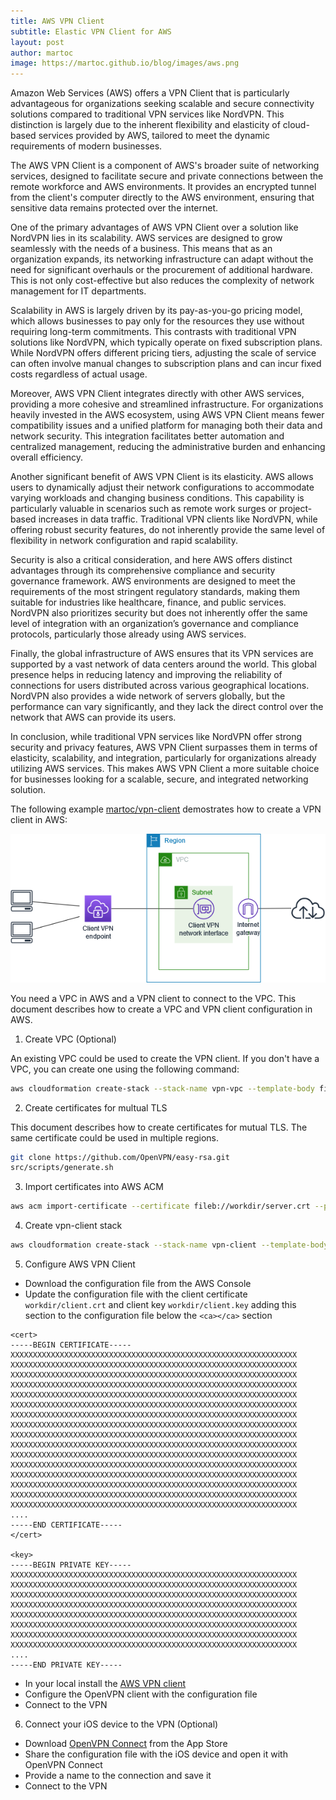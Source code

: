 ```yaml
---
title: AWS VPN Client
subtitle: Elastic VPN Client for AWS
layout: post
author: martoc
image: https://martoc.github.io/blog/images/aws.png
---
```


Amazon Web Services (AWS) offers a VPN Client that is particularly advantageous for organizations seeking scalable and secure connectivity solutions compared to traditional VPN services like NordVPN. This distinction is largely due to the inherent flexibility and elasticity of cloud-based services provided by AWS, tailored to meet the dynamic requirements of modern businesses.

The AWS VPN Client is a component of AWS's broader suite of networking services, designed to facilitate secure and private connections between the remote workforce and AWS environments. It provides an encrypted tunnel from the client's computer directly to the AWS environment, ensuring that sensitive data remains protected over the internet.

One of the primary advantages of AWS VPN Client over a solution like NordVPN lies in its scalability. AWS services are designed to grow seamlessly with the needs of a business. This means that as an organization expands, its networking infrastructure can adapt without the need for significant overhauls or the procurement of additional hardware. This is not only cost-effective but also reduces the complexity of network management for IT departments.

Scalability in AWS is largely driven by its pay-as-you-go pricing model, which allows businesses to pay only for the resources they use without requiring long-term commitments. This contrasts with traditional VPN solutions like NordVPN, which typically operate on fixed subscription plans. While NordVPN offers different pricing tiers, adjusting the scale of service can often involve manual changes to subscription plans and can incur fixed costs regardless of actual usage.

Moreover, AWS VPN Client integrates directly with other AWS services, providing a more cohesive and streamlined infrastructure. For organizations heavily invested in the AWS ecosystem, using AWS VPN Client means fewer compatibility issues and a unified platform for managing both their data and network security. This integration facilitates better automation and centralized management, reducing the administrative burden and enhancing overall efficiency.

Another significant benefit of AWS VPN Client is its elasticity. AWS allows users to dynamically adjust their network configurations to accommodate varying workloads and changing business conditions. This capability is particularly valuable in scenarios such as remote work surges or project-based increases in data traffic. Traditional VPN clients like NordVPN, while offering robust security features, do not inherently provide the same level of flexibility in network configuration and rapid scalability.

Security is also a critical consideration, and here AWS offers distinct advantages through its comprehensive compliance and security governance framework. AWS environments are designed to meet the requirements of the most stringent regulatory standards, making them suitable for industries like healthcare, finance, and public services. NordVPN also prioritizes security but does not inherently offer the same level of integration with an organization’s governance and compliance protocols, particularly those already using AWS services.

Finally, the global infrastructure of AWS ensures that its VPN services are supported by a vast network of data centers around the world. This global presence helps in reducing latency and improving the reliability of connections for users distributed across various geographical locations. NordVPN also provides a wide network of servers globally, but the performance can vary significantly, and they lack the direct control over the network that AWS can provide its users.

In conclusion, while traditional VPN services like NordVPN offer strong security and privacy features, AWS VPN Client surpasses them in terms of elasticity, scalability, and integration, particularly for organizations already utilizing AWS services. This makes AWS VPN Client a more suitable choice for businesses looking for a scalable, secure, and integrated networking solution.

The following example [martoc/vpn-client](https://github.com/martoc/vpn-client) demostrates how to create a VPN client in AWS:

![Deployment Diagram](/blog/images/client-vpn-scenario-igw.png)

You need a VPC in AWS and a VPN client to connect to the VPC. This document describes how to create a VPC and VPN client configuration in AWS.

1. Create VPC (Optional)

An existing VPC could be used to create the VPN client. If you don't have a VPC, you can create one using the following command:

```bash
aws cloudformation create-stack --stack-name vpn-vpc --template-body file://src/cloudformation/vpn-vpc.yaml --region us-east-2
```

2. Create certificates for multual TLS

This document describes how to create certificates for mutual TLS. The same certificate could be used in multiple regions.

```bash
git clone https://github.com/OpenVPN/easy-rsa.git
src/scripts/generate.sh
```

3. Import certificates into AWS ACM

```bash
aws acm import-certificate --certificate fileb://workdir/server.crt --private-key fileb://workdir/server.key --certificate-chain fileb://workdir/ca.crt --region us-east-2
```

4. Create vpn-client stack

```bash
aws cloudformation create-stack --stack-name vpn-client --template-body file://src/cloudformation/vpn-client.yaml --parameters "ParameterKey=ServerCertificateArn,ParameterValue=arn:aws:acm:*******:************:certificate/*********-****-****-****-*************" --region us-east-2
```

5. Configure AWS VPN Client

* Download the configuration file from the AWS Console
* Update the configuration file with the client certificate `workdir/client.crt` and client key `workdir/client.key` adding this section to the configuration file below the `<ca></ca>` section
```
<cert>
-----BEGIN CERTIFICATE-----
XXXXXXXXXXXXXXXXXXXXXXXXXXXXXXXXXXXXXXXXXXXXXXXXXXXXXXXXXXXXXXXX
XXXXXXXXXXXXXXXXXXXXXXXXXXXXXXXXXXXXXXXXXXXXXXXXXXXXXXXXXXXXXXXX
XXXXXXXXXXXXXXXXXXXXXXXXXXXXXXXXXXXXXXXXXXXXXXXXXXXXXXXXXXXXXXXX
XXXXXXXXXXXXXXXXXXXXXXXXXXXXXXXXXXXXXXXXXXXXXXXXXXXXXXXXXXXXXXXX
XXXXXXXXXXXXXXXXXXXXXXXXXXXXXXXXXXXXXXXXXXXXXXXXXXXXXXXXXXXXXXXX
XXXXXXXXXXXXXXXXXXXXXXXXXXXXXXXXXXXXXXXXXXXXXXXXXXXXXXXXXXXXXXXX
XXXXXXXXXXXXXXXXXXXXXXXXXXXXXXXXXXXXXXXXXXXXXXXXXXXXXXXXXXXXXXXX
XXXXXXXXXXXXXXXXXXXXXXXXXXXXXXXXXXXXXXXXXXXXXXXXXXXXXXXXXXXXXXXX
XXXXXXXXXXXXXXXXXXXXXXXXXXXXXXXXXXXXXXXXXXXXXXXXXXXXXXXXXXXXXXXX
XXXXXXXXXXXXXXXXXXXXXXXXXXXXXXXXXXXXXXXXXXXXXXXXXXXXXXXXXXXXXXXX
XXXXXXXXXXXXXXXXXXXXXXXXXXXXXXXXXXXXXXXXXXXXXXXXXXXXXXXXXXXXXXXX
XXXXXXXXXXXXXXXXXXXXXXXXXXXXXXXXXXXXXXXXXXXXXXXXXXXXXXXXXXXXXXXX
XXXXXXXXXXXXXXXXXXXXXXXXXXXXXXXXXXXXXXXXXXXXXXXXXXXXXXXXXXXXXXXX
XXXXXXXXXXXXXXXXXXXXXXXXXXXXXXXXXXXXXXXXXXXXXXXXXXXXXXXXXXXXXXXX
XXXXXXXXXXXXXXXXXXXXXXXXXXXXXXXXXXXXXXXXXXXXXXXXXXXXXXXXXXXXXXXX
XXXXXXXXXXXXXXXXXXXXXXXXXXXXXXXXXXXXXXXXXXXXXXXXXXXXXXXXXXXXXXXX
....
-----END CERTIFICATE-----
</cert>

<key>
-----BEGIN PRIVATE KEY-----
XXXXXXXXXXXXXXXXXXXXXXXXXXXXXXXXXXXXXXXXXXXXXXXXXXXXXXXXXXXXXXXX
XXXXXXXXXXXXXXXXXXXXXXXXXXXXXXXXXXXXXXXXXXXXXXXXXXXXXXXXXXXXXXXX
XXXXXXXXXXXXXXXXXXXXXXXXXXXXXXXXXXXXXXXXXXXXXXXXXXXXXXXXXXXXXXXX
XXXXXXXXXXXXXXXXXXXXXXXXXXXXXXXXXXXXXXXXXXXXXXXXXXXXXXXXXXXXXXXX
XXXXXXXXXXXXXXXXXXXXXXXXXXXXXXXXXXXXXXXXXXXXXXXXXXXXXXXXXXXXXXXX
XXXXXXXXXXXXXXXXXXXXXXXXXXXXXXXXXXXXXXXXXXXXXXXXXXXXXXXXXXXXXXXX
XXXXXXXXXXXXXXXXXXXXXXXXXXXXXXXXXXXXXXXXXXXXXXXXXXXXXXXXXXXXXXXX
XXXXXXXXXXXXXXXXXXXXXXXXXXXXXXXXXXXXXXXXXXXXXXXXXXXXXXXXXXXXXXXX
....
-----END PRIVATE KEY-----
```
* In your local install the [AWS VPN client](https://aws.amazon.com/vpn/client-vpn-download/)
* Configure the OpenVPN client with the configuration file
* Connect to the VPN

6. Connect your iOS device to the VPN (Optional)

* Download [OpenVPN Connect](https://apps.apple.com/us/app/openvpn-connect-openvpn-app/id590379981) from the App Store
* Share the configuration file with the iOS device and open it with OpenVPN Connect
* Provide a name to the connection and save it
* Connect to the VPN



